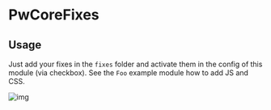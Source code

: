 # PwCoreFixes

## Usage

Just add your fixes in the `fixes` folder and activate them in the config of this
module (via checkbox). See the `Foo` example module how to add JS and CSS.

![img](https://i.imgur.com/otzd452.gif)
